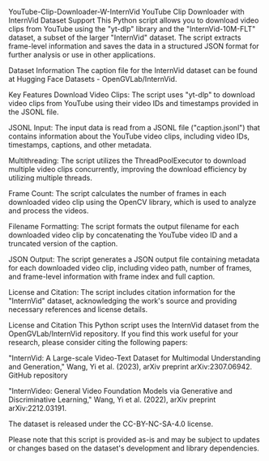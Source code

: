 
YouTube-Clip-Downloader-W-InternVid
YouTube Clip Downloader with InternVid Dataset Support
This Python script allows you to download video clips from YouTube using the "yt-dlp" library and the "InternVid-10M-FLT" dataset, a subset of the larger "InternVid" dataset. The script extracts frame-level information and saves the data in a structured JSON format for further analysis or use in other applications.

Dataset Information
The caption file for the InternVid dataset can be found at Hugging Face Datasets - OpenGVLab/InternVid.

Key Features
Download Video Clips: The script uses "yt-dlp" to download video clips from YouTube using their video IDs and timestamps provided in the JSONL file.

JSONL Input: The input data is read from a JSONL file ("caption.jsonl") that contains information about the YouTube video clips, including video IDs, timestamps, captions, and other metadata.

Multithreading: The script utilizes the ThreadPoolExecutor to download multiple video clips concurrently, improving the download efficiency by utilizing multiple threads.

Frame Count: The script calculates the number of frames in each downloaded video clip using the OpenCV library, which is used to analyze and process the videos.

Filename Formatting: The script formats the output filename for each downloaded video clip by concatenating the YouTube video ID and a truncated version of the caption.

JSON Output: The script generates a JSON output file containing metadata for each downloaded video clip, including video path, number of frames, and frame-level information with frame index and full caption.

License and Citation: The script includes citation information for the "InternVid" dataset, acknowledging the work's source and providing necessary references and license details.

License and Citation
This Python script uses the InternVid dataset from the OpenGVLab/InternVid repository. If you find this work useful for your research, please consider citing the following papers:

"InternVid: A Large-scale Video-Text Dataset for Multimodal Understanding and Generation," Wang, Yi et al. (2023), arXiv preprint arXiv:2307.06942. GitHub repository

"InternVideo: General Video Foundation Models via Generative and Discriminative Learning," Wang, Yi et al. (2022), arXiv preprint arXiv:2212.03191.

The dataset is released under the CC-BY-NC-SA-4.0 license.

Please note that this script is provided as-is and may be subject to updates or changes based on the dataset's development and library dependencies.
